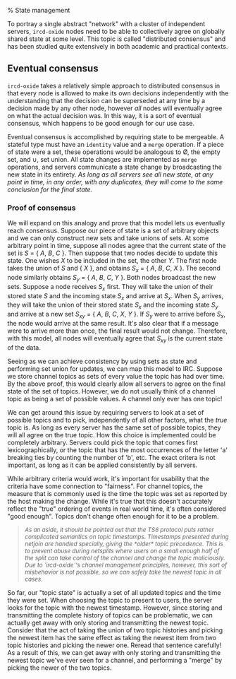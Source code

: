 % State management

To portray a single abstract "network" with a cluster of independent servers,
`ircd-oxide` nodes need to be able to collectively agree on globally shared
state at some level. This topic is called "distributed consensus" and has been
studied quite extensively in both academic and practical contexts.

## Eventual consensus

`ircd-oxide` takes a relatively simple approach to distributed consensus in
that every node is allowed to make its own decisions independently with the
understanding that the decision can be superseded at any time by a decision
made by any other node, however *all* nodes will eventually agree on what the
actual decision was. In this way, it is a sort of eventual consensus, which
happens to be good enough for our use case.

Eventual consensus is accomplished by requiring state to be mergeable. A
stateful type must have an `identity` value and a `merge` operation. If a piece
of state were a set, these operations would be analogous to Ø, the empty set,
and ∪, set union. All state changes are implemented as `merge` operations, and
servers communicate a state change by broadcasting the new state in its
entirety. *As long as all servers see all new state, at any point in time, in
any order, with any duplicates, they will come to the same conclusion for the
final state.*

### Proof of consensus

We will expand on this analogy and prove that this model lets us eventually
reach consensus. Suppose our piece of state is a set of arbitrary objects and
we can only construct new sets and take unions of sets. At some arbitrary point
in time, suppose all nodes agree that the current state of the set is *S* = {
*A*, *B*, *C* }. Then suppose that two nodes decide to update this state. One
wishes *X* to be included in the set, the other *Y*. The first node takes the
union of *S* and { *X* }, and obtains *S<sub>x</sub>* = { *A*, *B*, *C*, *X* }.
The second node similarly obtains *S<sub>y</sub>* = { *A*, *B*, *C*, *Y* }.
Both nodes broadcast the new sets. Suppose a node receives *S<sub>x</sub>*
first. They will take the union of their stored state *S* and the incoming
state *S<sub>x</sub>* and arrive at *S<sub>x</sub>*. When *S<sub>y</sub>*
arrives, they will take the union of their stored state *S<sub>x</sub>* and the
incoming state *S<sub>y</sub>* and arrive at a new set *S<sub>xy</sub>* = {
*A*, *B*, *C*, *X*, *Y* }. If *S<sub>y</sub>* were to arrive before
*S<sub>x</sub>*, the node would arrive at the same result.  It's also clear
that if a message were to arrive more than once, the final result would not
change. Therefore, with this model, all nodes will eventually agree that
*S<sub>xy</sub>* is the current state of the data.

Seeing as we can achieve consistency by using sets as state and performing set
union for updates, we can map this model to IRC. Suppose we store channel
topics as sets of every value the topic has had over time. By the above proof,
this would clearly allow all servers to agree on the final state of the set of
topics. However, we do not usually think of a channel topic as being a set of
possible values. A channel only ever has one topic!

We can get around this issue by requiring servers to look at a set of possible
topics and to pick, independently of all other factors, what the *true* topic
is. As long as every server has the same set of possible topics, they will all
agree on the true topic. How this choice is implemented could be completely
arbitrary. Servers could pick the topic that comes first lexicographically, or
the topic that has the most occurrences of the letter 'a' breaking ties by
counting the number of 'b', etc. The exact critera is not important, as long as
it can be applied consistently by all servers.

While arbitrary criteria would work, it's important for usability that the
criteria have some connection to "fairness". For channel topics, the measure
that is commonly used is the time the topic was set as reported by the host
making the change. While it's true that this doesn't accurately reflect the
"true" ordering of events in real world time, it's often considered "good
enough". Topics don't change often enough for it to be a problem.

> <span style="font-size:small;font-style:italic">
> As an aside, it should be pointed out that the TS6 protocol puts rather
> complicated semantics on topic timestamps.  Timestamps presented during
> netjoin are handled specially, giving the *older* topic precedence. This is
> to prevent abuse during netsplits where users on a small enough half of the
> split can take control of the channel and change the topic maliciously.  Due
> to `ircd-oxide`'s channel management principles, however, this sort of
> misbehavior is not possible, so we can safely take the newest topic in all
> cases.</span>

So far, our "topic state" is actually a set of all updated topics and the time
they were set. When choosing the topic to present to users, the server looks
for the topic with the newest timestamp. However, since storing and
transmitting the complete history of topics can be problematic, we can actually
get away with only storing and transmitting the newest topic. Consider that the
act of taking the union of two topic histories and picking the newest item has
the same effect as taking the newest item from two topic histories and picking
the newer one. Reread that sentence carefully! As a result of this, we can get
away with only storing and transmitting the newest topic we've ever seen for a
channel, and performing a "merge" by picking the newer of the two topics.
